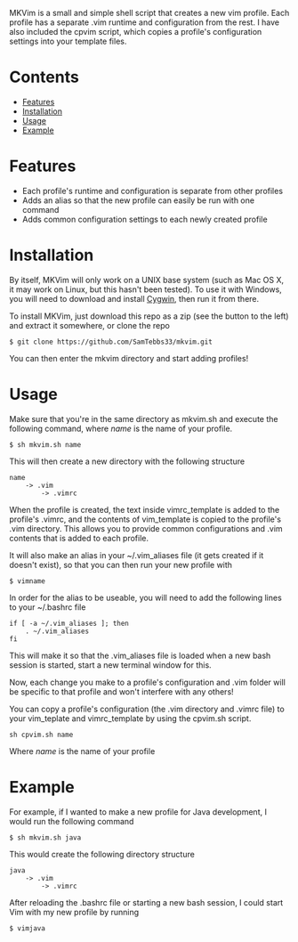 MKVim is a small and simple shell script that creates a new vim profile. Each profile has a separate .vim runtime and configuration from the rest. I have also included the cpvim script, which copies a profile's configuration settings into your template files.

Contents
========

* <a href="#Features">Features</a>
* <a href="#Installation">Installation</a>
* <a href="#Usage">Usage</a>
* <a href="#Example">Example</a>

<a id="Features">Features</a>
========

* Each profile's runtime and configuration is separate from other profiles
* Adds an alias so that the new profile can easily be run with one command
* Adds common configuration settings to each newly created profile

<a id="Installation">Installation</a>
============

By itself, MKVim will only work on a UNIX base system (such as Mac OS X, it may work on Linux, but this hasn't been tested). To use it with Windows, you will need to download and install <a href="https://www.cygwin.com">Cygwin</a>, then run it from there.

To install MKVim, just download this repo as a zip (see the button to the left) and extract it somewhere, or clone the repo

```
$ git clone https://github.com/SamTebbs33/mkvim.git
```

You can then enter the mkvim directory and start adding profiles!

<a id="Usage">Usage</a>
=====

Make sure that you're in the same directory as mkvim.sh and execute the following command, where *name* is the name of your profile.

```
$ sh mkvim.sh name
```

This will then create a new directory with the following structure

```
name
    -> .vim
        -> .vimrc
```

When the profile is created, the text inside vimrc_template is added to the profile's .vimrc, and the contents of vim_template is copied to the profile's .vim directory. This allows you to provide common configurations and .vim contents that is added to each profile.

It will also make an alias in your ~/.vim_aliases file (it gets created if it doesn't exist), so that you can then run your new profile with

```
$ vimname
```

In order for the alias to be useable, you will need to add the following lines to your ~/.bashrc file

```
if [ -a ~/.vim_aliases ]; then
	. ~/.vim_aliases
fi
```

This will make it so that the .vim_aliases file is loaded when a new bash session is started, start a new terminal window for this.

Now, each change you make to a profile's configuration and .vim folder will be specific to that profile and won't interfere with any others!

You can copy a profile's configuration (the .vim directory and .vimrc file) to your vim_teplate and vimrc_template by using the cpvim.sh script.

```
sh cpvim.sh name
```

Where *name* is the name of your profile

<a id="Example">Example</a>
=======

For example, if I wanted to make a new profile for Java development, I would run the following command

```
$ sh mkvim.sh java
```

This would create the following directory structure

```
java
    -> .vim
        -> .vimrc
```

After reloading the .bashrc file or starting a new bash session, I could start Vim with my new profile by running

```
$ vimjava
```

